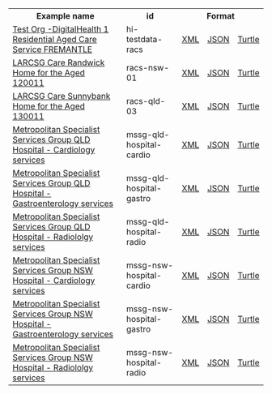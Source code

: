 <table class="list" width="100%">            
   <tr>
     <th>Example name</th>
     <th>id</th>
     <th colspan="3">Format</th>
   </tr>
   <tr>
      <td><a href="HealthcareService-hi-testdata-racs.html">Test Org -DigitalHealth 1 Residential Aged Care Service FREMANTLE</a></td>
      <td>hi-testdata-racs</td>
      <td><a href="HealthcareService-hi-testdata-racs.xml.html">XML</a></td>
      <td><a href="HealthcareService-hi-testdata-racs.json.html">JSON</a></td>
      <td><a href="HealthcareService-hi-testdata-racs.ttl.html">Turtle</a></td>
   </tr>
   <tr>
      <td><a href="HealthcareService-racs-nsw-01.html">LARCSG Care Randwick Home for the Aged 120011</a></td>
      <td>racs-nsw-01</td>
      <td><a href="HealthcareService-racs-nsw-01.xml.html">XML</a></td>
      <td><a href="HealthcareService-racs-nsw-01.json.html">JSON</a></td>
      <td><a href="HealthcareService-racs-nsw-01.ttl.html">Turtle</a></td>
   </tr>
   <tr>
      <td><a href="HealthcareService-racs-qld-01.html">LARCSG Care Sunnybank Home for the Aged 130011</a></td>
      <td>racs-qld-03</td>
      <td><a href="HealthcareService-racs-qld-01.xml.html">XML</a></td>
      <td><a href="HealthcareService-racs-qld-01.json.html">JSON</a></td>
      <td><a href="HealthcareService-racs-qld-01.ttl.html">Turtle</a></td>
   </tr>
   <tr>
      <td><a href="HealthcareService-mssg-qld-hospital-cardio.html">Metropolitan Specialist Services Group QLD Hospital - Cardiology services</a></td>
      <td>mssg-qld-hospital-cardio</td>
      <td><a href="HealthcareService-mssg-qld-hospital-cardio.xml.html">XML</a></td>
      <td><a href="HealthcareService-mssg-qld-hospital-cardio.json.html">JSON</a></td>
      <td><a href="HealthcareService-mssg-qld-hospital-cardio.ttl.html">Turtle</a></td>
   </tr>
   <tr>
      <td><a href="HealthcareService-mssg-qld-hospital-gastro.html">Metropolitan Specialist Services Group QLD Hospital - Gastroenterology services</a></td>
      <td>mssg-qld-hospital-gastro</td>
      <td><a href="HealthcareService-mssg-qld-hospital-gastro.xml.html">XML</a></td>
      <td><a href="HealthcareService-mssg-qld-hospital-gastro.json.html">JSON</a></td>
      <td><a href="HealthcareService-mssg-qld-hospital-gastro.ttl.html">Turtle</a></td>
   </tr>
   <tr>
      <td><a href="HealthcareService-mssg-qld-hospital-radio.html">Metropolitan Specialist Services Group QLD Hospital - Radiololgy services</a></td>
      <td>mssg-qld-hospital-radio</td>
      <td><a href="HealthcareService-mssg-qld-hospital-radio.xml.html">XML</a></td>
      <td><a href="HealthcareService-mssg-qld-hospital-radio.json.html">JSON</a></td>
      <td><a href="HealthcareService-mssg-qld-hospital-radio.ttl.html">Turtle</a></td>
   </tr>
   <tr>
      <td><a href="HealthcareService-mssg-nsw-hospital-cardio.html">Metropolitan Specialist Services Group NSW Hospital - Cardiology services</a></td>
      <td>mssg-nsw-hospital-cardio</td>
      <td><a href="HealthcareService-mssg-nsw-hospital-cardio.xml.html">XML</a></td>
      <td><a href="HealthcareService-mssg-nsw-hospital-cardio.json.html">JSON</a></td>
      <td><a href="HealthcareService-mssg-nsw-hospital-cardio.ttl.html">Turtle</a></td>
   </tr>
   <tr>
      <td><a href="HealthcareService-mssg-nsw-hospital-gastro.html">Metropolitan Specialist Services Group NSW Hospital - Gastroenterology services</a></td>
      <td>mssg-nsw-hospital-gastro</td>
      <td><a href="HealthcareService-mssg-nsw-hospital-gastro.xml.html">XML</a></td>
      <td><a href="HealthcareService-mssg-nsw-hospital-gastro.json.html">JSON</a></td>
      <td><a href="HealthcareService-mssg-nsw-hospital-gastro.ttl.html">Turtle</a></td>
   </tr>
   <tr>
      <td><a href="HealthcareService-mssg-nsw-hospital-radio.html">Metropolitan Specialist Services Group NSW Hospital - Radiololgy services</a></td>
      <td>mssg-nsw-hospital-radio</td>
      <td><a href="HealthcareService-mssg-nsw-hospital-radio.xml.html">XML</a></td>
      <td><a href="HealthcareService-mssg-nsw-hospital-radio.json.html">JSON</a></td>
      <td><a href="HealthcareService-mssg-nsw-hospital-radio.ttl.html">Turtle</a></td>
   </tr>
   <!--<tr>
      <td colspan="5">Bundle examples:</td>
   </tr>-->
</table>